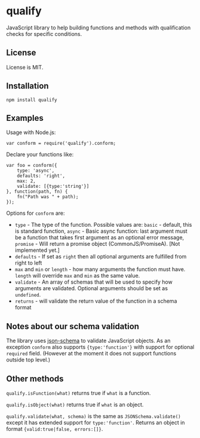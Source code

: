 qualify
=======

JavaScript library to help building functions and methods with qualification 
checks for specific conditions.

License
-------

License is MIT.

Installation
------------

	npm install qualify

Examples
--------

Usage with Node.js:

	var conform = require('qualify').conform;

Declare your functions like:

	var foo = conform({
		type: 'async',
		defaults: 'right',
		max: 2, 
		validate: [{type:'string'}]
	}, function(path, fn) {
		fn("Path was " + path);
	});

Options for `conform` are:

* `type` - The type of the function. Possible values are: `basic` - default, this is standard function, `async` - Basic async function: last argument must be a function that takes first argument as an optional error message, `promise` - Will return a promise object (CommonJS/PromiseA). [Not implemented yet.]
* `defaults` - If set as `right` then all optional arguments are fulfilled from right to left
* `max` and `min` or `length` - how many arguments the function must have. `length` will override `max` and `min` as the same value.
* `validate` - An array of schemas that will be used to specify how arguments are validated. Optional arguments should be set as `undefined`.
* `returns` - will validate the return value of the function in a schema format

Notes about our schema validation
---------------------------------

The library uses [json-schema](https://github.com/kriszyp/json-schema) to validate JavaScript objects. As an exception `conform` also supports `{type:'function'}` with 
support for optional `required` field. (However at the moment it does not support functions outside top level.)

Other methods
-------------

`qualify.isFunction(what)` returns true if `what` is a function. 

`qualify.isObject(what)` returns true if `what` is an object. 

`qualify.validate(what, schema)` is the same as `JSONSchema.validate()` except it has extended support for `type:'function'`. Returns an object in format `{valid:true|false, errors:[]}`.


